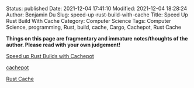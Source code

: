 Status: published
Date: 2021-12-04 17:41:10
Modified: 2021-12-04 18:28:24
Author: Benjamin Du
Slug: speed-up-rust-build-with-cache
Title: Speed Up Rust Build With Cache
Category: Computer Science
Tags: Computer Science, programming, Rust, build, cache, Cargo, Cachepot, Rust Cache

**Things on this page are fragmentary and immature notes/thoughts of the author. Please read with your own judgement!**

[Speed up Rust Builds with Cachepot](https://kflansburg.com/posts/rust-cachepot/)

[cachepot](https://github.com/paritytech/cachepot)

[Rust Cache](https://github.com/marketplace/actions/rust-cache)
